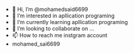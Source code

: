 - 👋 Hi, I’m @mohamedsaid6699
- 👀 I’m interested in apllication programing
- 🌱 I’m currently learning apllication programing
- 💞️ I’m looking to collaborate on ...
- 📫 How to reach me instgram account 
- mohamed_sai6699

<!---
mohamedsaid6699/mohamedsaid6699 is a ✨ special ✨ repository because its `README.md` (this file) appears on your GitHub profile.
You can click the Preview link to take a look at your changes.
--->
